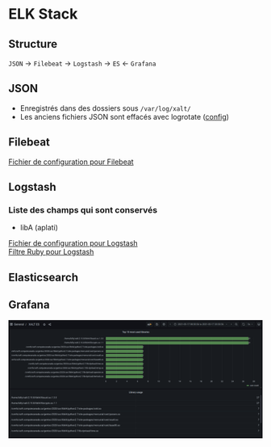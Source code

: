 # ELK Stack

## Structure

`JSON` &rarr; `Filebeat` &rarr; `Logstash` &rarr; `ES` &larr; `Grafana`

## JSON

* Enregistrés dans des dossiers sous `/var/log/xalt/`
* Les anciens fichiers JSON sont effacés avec logrotate ([config](../config/logrotate/xalt))

## Filebeat

[Fichier de configuration pour Filebeat](../config/filebeat/filebeat.yml)

## Logstash

### Liste des champs qui sont conservés
* libA (aplati)

[Fichier de configuration pour Logstash](../config/logstash/xalt.conf) \
[Filtre Ruby pour Logstash](../config/logstash/xalt_filter.rb)

## Elasticsearch


## Grafana

![Exemple de tableau de bord sur Grafana](../examples/grafana_es.png)

